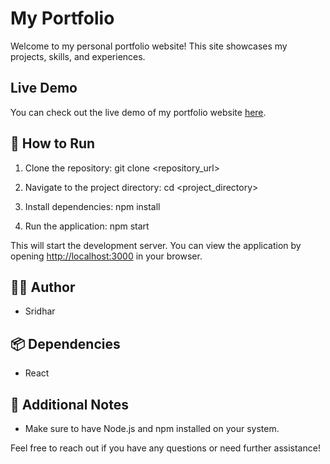 # My Portfolio

Welcome to my personal portfolio website! This site showcases my projects, skills, and experiences.

## Live Demo

You can check out the live demo of my portfolio website [here](https://sridhar-portfolio-site.netlify.app/).

## 🚀 How to Run

1. Clone the repository:
   git clone <repository_url>

2. Navigate to the project directory:
   cd <project_directory>

3. Install dependencies:
   npm install

4. Run the application:
   npm start

This will start the development server. You can view the application by opening [http://localhost:3000](http://localhost:3000) in your browser.

## 👨‍💻 Author

- Sridhar

## 📦 Dependencies

- React

## 📝 Additional Notes

- Make sure to have Node.js and npm installed on your system.

Feel free to reach out if you have any questions or need further assistance!

